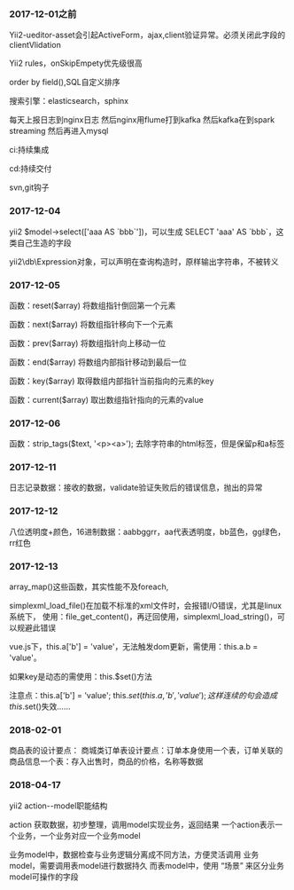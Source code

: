 ### 2017-12-01之前
Yii2-ueditor-asset会引起ActiveForm，ajax,client验证异常。必须关闭此字段的clientVlidation

Yii2 rules，onSkipEmpety优先级很高

order by field(),SQL自定义排序

搜索引擎：elasticsearch，sphinx

每天上报日志到nginx日志 然后nginx用flume打到kafka 然后kafka在到spark streaming 然后再进入mysql

ci:持续集成

cd:持续交付

svn,git钩子

### 2017-12-04
yii2 $model->select(['aaa AS \`bbb\`'])，可以生成 SELECT 'aaa' AS \`bbb\`，这类自己生造的字段

yii2\db\Expression对象，可以声明在查询构造时，原样输出字符串，不被转义

### 2017-12-05

函数：reset($array) 将数组指针倒回第一个元素

函数：next($array) 将数组指针移向下一个元素

函数：prev($array) 将数组指针向上移动一位

函数：end($array) 将数组内部指针移动到最后一位

函数：key($array) 取得数组内部指针当前指向的元素的key

函数：current($array) 取出数组指针指向的元素的value

### 2017-12-06

函数：strip_tags($text, '\<p>\<a>'); 去除字符串的html标签，但是保留p和a标签

### 2017-12-11

日志记录数据：接收的数据，validate验证失败后的错误信息，抛出的异常

### 2017-12-12

八位透明度+颜色，16进制数据：aabbggrr，aa代表透明度，bb蓝色，gg绿色，rr红色

### 2017-12-13

array_map()这些函数，其实性能不及foreach,

simplexml_load_file()在加载不标准的xml文件时，会报错I/O错误，尤其是linux系统下，
使用：file_get_content()，再迂回使用，simplexml_load_string()，可以规避此错误

vue.js下，this.a['b'] = 'value'，无法触发dom更新，需使用：this.a.b = 'value'。

如果key是动态的需使用：this.$set()方法

注意点：this.a['b'] = 'value'; this.$set(this.a, 'b', 'value'); 这样连续的句会造成this.$set()失效……

### 2018-02-01

商品表的设计要点：
商城类订单表设计要点：订单本身使用一个表，订单关联的商品信息一个表：存入出售时，商品的价格，名称等数据

### 2018-04-17

yii2 action--model职能结构

action 获取数据，初步整理，调用model实现业务，返回结果
一个action表示一个业务，一个业务对应一个业务model

业务model中，数据检查与业务逻辑分离成不同方法，方便灵活调用
业务model，需要调用表model进行数据持久
而表model中，使用 “场景” 来区分业务model可操作的字段
